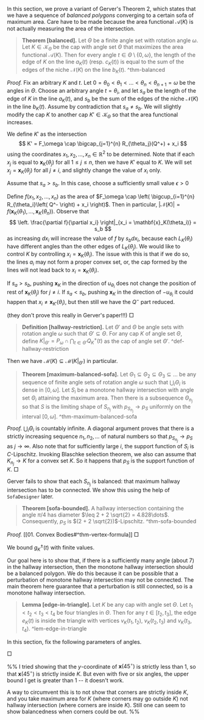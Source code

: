 In this section, we prove a variant of Gerver's Theorem 2, which states that we have a sequence of _balanced polygons_ converging to a certain sofa of maximum area. Care have to be made because the area functional $\mathcal{A}(K)$ is not actually measuring the area of the intersection.

> __Theorem [balanced].__ Let $\Theta$ be a finite angle set with rotation angle $\omega$. Let $K \in \mathcal{K}_\Theta$ be the cap with angle set $\Theta$ that maximizes the area functional $\mathcal{A}(K)$. Then for every angle $t \in \Theta \setminus \left\{ 0, \omega \right\}$, the length of the edge of $K$ on the line $a_K(t)$ (resp. $c_K(t)$) is equal to the sum of the edges of the niche $\mathcal{N}(K)$ on the line $b_K(t)$. ^thm-balanced

_Proof._ Fix an arbitrary $K$ and $t$. Let $0 = \theta_0 < \theta_1 < \dots < \theta_n < \theta_{n+1} = \omega$ be the angles in $\Theta$. Choose an arbitrary angle $t = \theta_i$, and let $s_a$ be the length of the edge of $K$ in the line $a_K(t)$, and $s_b$ be the sum of the edges of the niche $\mathcal{N}(K)$ in the line $b_K(t)$. Assume by contradiction that $s_a \neq s_b$. We will slightly modify the cap $K$ to another cap $K' \in \mathcal{K}_\Theta$ so that the area functional increases.

We define $K'$ as the intersection 
$$
K' = F_\omega \cap \bigcap_{j=1}^{n} R_{\theta_j}(Q^+) + x_i
$$using the coordinates $x_1, x_2, \dots, x_n \in \mathbb{R}^2$ to be determined. Note that if each $x_j$ is equal to $\mathbf{x}_K(\theta_j)$ for all $1 \leq j \leq n$, then we have $K'$  equal to $K$. We will set $x_j = \mathbf{x}_K(\theta_j)$ for all $j \neq i$, and slightly change the value of $x_i$ only. 

Assume that $s_a > s_b$. In this case, choose a sufficiently small value $\epsilon > 0$ 

Define $f(x_1, x_2, \dots, x_n)$ as the area of $F_\omega \cap \left( \bigcup_{i=1}^{n} R_{\theta_i}\left( Q^- \right) + x_i \right)$. Then in particular, $|\mathcal{N}(K)| = f\left( \mathbf{x}_K(\theta_1), \dots, \mathbf{x}_{K}(\theta_n) \right)$. Observe that 
$$
\left. \frac{\partial f}{\partial x_i} \right|_{x_i = \mathbf{x}_K(\theta_i)} = s_b
$$
as increasing $dx_i$ will increase the value of $f$ by $s_b dx_i$, because each $L_K(\theta_i)$ have different angles than the other edges of $L_K(\theta_j)$. We would like to control $K$ by controlling $x_i = \mathbf{x}_K(\theta_i)$. The issue with this is that if we do so, the lines $a_i$ may not form a proper convex set, or, the cap formed by the lines will not lead back to $x_i = \mathbf{x}_{K}(\theta_i)$.

If $s_a > s_b$, pushing $\mathbf{x}_K$ in the direction of $u_{\theta_i}$ does not change the position of rest of $\mathbf{x}_K(\theta_j)$ for $j \neq i$. 
If $s_a < s_b$, pushing $\mathbf{x}_K$ in the direction of $- u_{\theta_i}$ it could happen that $x_i \neq \mathbf{x}_{K'}(\theta_i)$, but then still we have the $Q^-$ part reduced.

(they don't prove this really in Gerver's paper!!!)
□

> __Definition [hallway-restriction].__ Let $\Theta'$ and $\Theta$ be angle sets with rotation angle $\omega$ such that $\Theta' \subseteq \Theta$. For any cap $K$ of angle set $\Theta$, define $K|_{\Theta'} = P_\omega \cap \bigcap_{t \in\Theta'} Q_K^+(t)$ as the cap of angle set $\Theta'$. ^def-hallway-restriction

Then we have $\mathcal{M}(K) \subseteq \mathcal{M}(K|_{\Theta'})$ in particular.

> __Theorem [maximum-balanced-sofa].__ Let $\Theta_1 \subseteq \Theta_2 \subseteq \Theta_3 \subseteq \dots$  be any sequence of finite angle sets of rotation angle $\omega$ such that $\bigcup_{i} \Theta_i$ is dense in $[0, \omega]$. Let $S_i$ be a monotone hallway intersection with angle set $\Theta_i$ attaining the maximum area. Then there is a subsequence $\Theta_{n_j}$ so that $S$ is the limiting shape of $S_{n_j}$ with $p_{S_{n_j}} \to p_{S}$ uniformly on the interval $[0, \omega]$. ^thm-maximum-balanced-sofa

_Proof._ $\bigcup_{i} \Theta_i$ is countably infinite. A diagonal argument proves that there is a strictly increasing sequence $n_1, n_2, \dots$ of natural numbers so that $p_{S_{n_j}} \to p_S$ as $j \to \infty$. Also note that for sufficiently large $i$, the support function of $S_i$ is $C$-Lipschitz. Invoking Blaschke selection theorem, we also can assume that $K_{n_j} \to K$ for a convex set $K$. So it happens that $p_S$ is the support function of $K$.  □

Gerver fails to show that each $S_{n_j}$ is balanced: that maximum hallway intersection has to be connected. We show this using the help of `SofaDesigner` later. 

> __Theorem [sofa-bounded].__ A hallway intersection containing the angle $\pi/4$ has diameter $\leq 2 + 2 \sqrt{2} = 4.828\dots$.  Consequently, $p_S$ is $(2 + 2 \sqrt{2})$-Lipschitz.  ^thm-sofa-bounded

_Proof._ [[01. Convex Bodies#^thm-vertex-formula]] □




We bound $g_K^{\pm}(t)$ with finite values. 

Our goal here is to show that, if there is a sufficiently many angle (about 7) in the hallway intersection, then the monotone hallway intersection should be a balanced polygon. We do this because it can be possible that a perturbation of monotone hallway intersection may not be connected. The main theorem here guarantee that a perturbation is still connected, so is a monotone hallway intersection.

> __Lemma [edge-in-triangle].__ Let $K$ be any cap with angle set $\Theta$. Let $t_1 < t_2 < t_3 < t_4$ be four triangles in $\Theta$. Then for any $t \in [t_2, t_3]$, the edge $e_K(t)$ is inside the triangle with vertices $v_K(t_1, t_2)$, $v_K(t_2, t_3)$ and $v_K(t_3, t_4)$. ^lem-edge-in-triangle

In this section, fix the following parameters of angles.


□

%%
I tried showing that the $y$-coordinate of $\mathbf{x}(45^\circ)$ is strictly less than 1, so that $\mathbf{x}(45^{\circ})$ is strictly inside $K$. But even with five or six angles, the upper bound I get is greater than 1 -- it doesn't work.

A way to circumvent this is to not show that corners are strictly inside $K$, and you take maximum area for $K$ (where corners may go outside $K$) not hallway intersection (where corners are inside $K$). Still one can seem to show balancedness when corners could be out.
%%